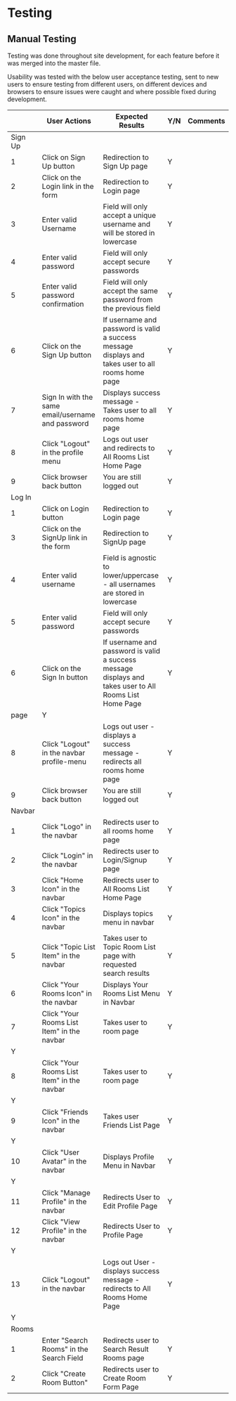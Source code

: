 # Testing

## Manual Testing

Testing was done throughout site development, for each feature before it was merged into the master file.

Usability was tested with the below user acceptance testing, sent to new users to ensure testing from different users, on different devices and browsers to ensure issues were caught and where possible fixed during development.


|     | User Actions           | Expected Results | Y/N | Comments    |
|-------------|------------------------|------------------|------|-------------|
| Sign Up     |                        |                  |      |             |
| 1           | Click on Sign Up button | Redirection to Sign Up page | Y |          |
| 2           | Click on the Login link in the form | Redirection to Login page | Y |          |
| 3           | Enter valid Username | Field will only accept a unique username and will be stored in lowercase | Y |          |
| 4          | Enter valid password | Field will only accept secure passwords | Y |          |
| 5          | Enter valid password confirmation | Field will only accept the same password from the previous field | Y | |
| 6          | Click on the Sign Up button | If username and password is valid a success message displays and takes user to all rooms home page| Y |          |
| 7          | Sign In with the same email/username and password | Displays success message - Takes user to all rooms home page  | Y | |
| 8       | Click "Logout" in the profile menu | Logs out user and redirects to All Rooms List Home Page | Y |          |
| 9          | Click browser back button | You are still logged out | Y |          |
| Log In      |                        |                  |      |             |
| 1           | Click on Login button | Redirection to Login page | Y |          |
| 3           | Click on the SignUp link in the form | Redirection to SignUp page | Y |          |
| 4           | Enter valid username | Field is agnostic to lower/uppercase - all usernames are stored in lowercase| Y |          |
| 5           | Enter valid password | Field will only accept secure passwords | Y |          |
| 6           | Click on the Sign In button | If username and password is valid a success message displays and takes user to All Rooms List Home Page | Y |          |
page | Y |          |
| 8           | Click "Logout" in the navbar profile-menu | Logs out user - displays a success message - redirects all rooms home page | Y |          |
| 9          | Click browser back button | You are still logged out | Y |          |
| Navbar     |                        |                  |      |             |
| 1          | Click "Logo" in the navbar | Redirects user to all rooms home page | Y |          |
| 2          | Click "Login" in the navbar | Redirects user to Login/Signup page | Y |          |
| 3          | Click "Home Icon" in the navbar | Redirects user to All Rooms List Home Page | Y |          |
| 4          | Click "Topics Icon" in the navbar | Displays topics menu in navbar | Y |          |
| 5          | Click "Topic List Item" in the navbar | Takes user to Topic Room List page with requested search results| Y |          |
| 6          | Click "Your Rooms Icon" in the navbar | Displays Your Rooms List Menu in Navbar | Y |          |
| 7          | Click "Your Rooms List Item" in the navbar | Takes user to room page| Y |          |
 Y |          |
| 8          | Click "Your Rooms List Item" in the navbar | Takes user to room page| Y |          |
 Y |          |
| 9          | Click "Friends Icon" in the navbar | Takes user Friends List Page| Y |          |
 Y |          |
| 10          | Click "User Avatar" in the navbar | Displays Profile Menu in Navbar| Y |          |
 Y |          |
| 11          | Click "Manage Profile" in the navbar | Redirects User to Edit Profile Page| Y |          |
| 12          | Click "View Profile" in the navbar | Redirects User to Profile Page| Y |          |
 Y |          |
| 13          | Click "Logout" in the navbar | Logs out User - displays success message - redirects to All Rooms Home Page| Y |          |
 Y |          |
| Rooms     |                        |                  |      |             |
| 1          | Enter "Search Rooms" in the Search Field | Redirects user to Search Result Rooms page | Y |          |
| 2          | Click "Create Room Button" | Redirects user to Create Room Form Page | Y |          |
